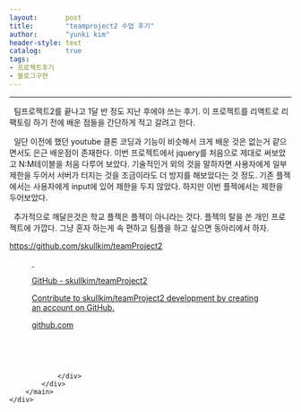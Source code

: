 ```yaml
---
layout:       post
title:        "teamproject2 수업 후기"
author:       "yunki kim"
header-style: text
catalog:      true
tags: 
- 프로젝트후기
- 블로그구현
---
```


<head></head>
<body id="tt-body-page" class="">
<div id="wrap" class="wrap-right">
    <div id="container">
        <main class="main ">
            <div class="area-main">
                <div class="area-view">
                    <div class="article-header"></div>
                    <hr>
                    <div class="article-view">
                        <div class="contents_style">
                            <p data-ke-size="size16">&nbsp; 팀프로젝트2를 끝나고 1달 반 정도 지난 후에야 쓰는 후기. 이 프로젝트를 리액트로 리팩토링 하기 전에 배운 점들을 간단하게 적고 갈려고 한다.</p>
<p data-ke-size="size16">&nbsp; 일단 이전에 했던 youtube 클론 코딩과 기능이 비슷해서 크게 배운 것은 없는거 같으면서도 은근 배운점이 존재한다. 이번 프로젝트에서 jquery를 처음으로 제대로 써보았고 N:M테이블을 처음 다루어 보았다. 기술적인거 외의 것을 말하자면 사용자에게 일부 제한을 두어서 서버가 터지는 것을 조금이라도 더 방지를 해보았다는 것 정도. 기존 플젝에서는 사용자에게 input에 있어 제한을 두지 않았다. 하지만 이번 플젝에서는 제한을 두어보았다.&nbsp;</p>
<p data-ke-size="size16">&nbsp; 추가적으로 깨달은것은 학교 플젝은 플젝이 아니라는 것다. 플젝의 탈을 쓴 개인 프로젝트에 가깝다. 그냥 혼자 하는게 속 편하고 팀플을 하고 싶으면 동아리에서 하자.</p>
<p data-ke-size="size16"><a href="https://github.com/skullkim/teamProject2" target="_blank" rel="noopener">https://github.com/skullkim/teamProject2</a></p>
<figure id="og_1627720087774" contenteditable="false" data-ke-type="opengraph" data-ke-align="alignCenter" data-og-type="object" data-og-title="GitHub - skullkim/teamProject2" data-og-description="Contribute to skullkim/teamProject2 development by creating an account on GitHub." data-og-host="github.com" data-og-source-url="https://github.com/skullkim/teamProject2" data-og-url="https://github.com/skullkim/teamProject2" data-og-image="https://scrap.kakaocdn.net/dn/cmfp13/hyK3ER194U/LumJCR4LWEzpIok4M4he00/img.png?width=1200&amp;height=600&amp;face=0_0_1200_600"><a href="https://github.com/skullkim/teamProject2" target="_blank" rel="noopener" data-source-url="https://github.com/skullkim/teamProject2">
<div class="og-image" style="background-image: url('https://scrap.kakaocdn.net/dn/cmfp13/hyK3ER194U/LumJCR4LWEzpIok4M4he00/img.png?width=1200&amp;height=600&amp;face=0_0_1200_600');">&nbsp;</div>
<div class="og-text">
<p class="og-title" data-ke-size="size16">GitHub - skullkim/teamProject2</p>
<p class="og-desc" data-ke-size="size16">Contribute to skullkim/teamProject2 development by creating an account on GitHub.</p>
<p class="og-host" data-ke-size="size16">github.com</p>
</div>
</a></figure>
<p data-ke-size="size16">&nbsp;</p>
                        </div>
                        <br>
                        <div class="tags"></div>
                    </div>
                    
                </div>
            </div>
        </main>
    </div>
</div>


</body>
